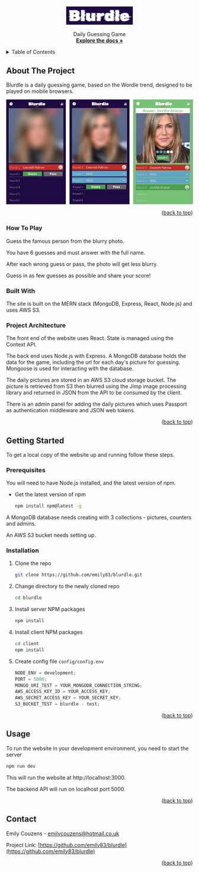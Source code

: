 <a id="readme-top"></a>

<div align="center">

  <a href="https://github.com/emily83/blurdle">
    <img src="client/src/blurdle-logo.png" alt="Logo" width="180">
  </a>

  <p align="center">
    Daily Guessing Game
    <br />
    <a href="https://github.com/emily83/Blurdle"><strong>Explore the docs »</strong></a>
  </p>
</div>

<!-- TABLE OF CONTENTS -->
<details>
  <summary>Table of Contents</summary>
  <ol>
    <li>
      <a href="#about-the-project">About The Project</a>
      <ul>
        <li><a href="#how-to-play">How To Play</a></li>
        <li><a href="#built-with">Built With</a></li>
        <li><a href="#project-architecture">Project Architecture</a></li>
      </ul>
    </li>
    <li>
      <a href="#getting-started">Getting Started</a>
      <ul>
        <li><a href="#prerequisites">Prerequisites</a></li>
        <li><a href="#installation">Installation</a></li>
      </ul>
    </li>
    <li><a href="#usage">Usage</a></li>
    <li><a href="#contact">Contact</a></li>
  </ol>
</details>

<!-- ABOUT THE PROJECT -->

## About The Project

Blurdle is a daily guessing game, based on the Wordle trend, designed to be played on mobile browsers.

<div style="display: flex; justify-content: space-between">
  <img src="client/src/screenshots/blurdle-screenshot-1.jpg" width="32%" alt="Screenshot 1">
  <img src="client/src/screenshots/blurdle-screenshot-2.jpg" width="32%" alt="Screenshot 2">
    <img src="client/src/screenshots/blurdle-screenshot-3.jpg" width="32%" alt="Screenshot 3">
</div>

<p align="right">(<a href="#readme-top">back to top</a>)</p>

### How To Play

Guess the famous person from the blurry photo.

You have 6 guesses and must answer with the full name.

After each wrong guess or pass, the photo will get less blurry.

Guess in as few guesses as possible and share your score!

### Built With

The site is built on the MERN stack (MongoDB, Express, React, Node.js) and uses AWS S3.

### Project Architecture

The front end of the website uses React. State is managed using the Context API.

The back end uses Node.js with Express. A MongoDB database holds the data for the game, including the url for each day's picture for guessing. Mongoose is used for interacting with the database.

The daily pictures are stored in an AWS S3 cloud storage bucket. The picture is retrieved from S3 then blurred using the Jimp image processing library and returned in JSON from the API to be consumed by the client.

There is an admin panel for adding the daily pictures which uses Passport as authentication middleware and JSON web tokens.

<p align="right">(<a href="#readme-top">back to top</a>)</p>

<!-- GETTING STARTED -->

## Getting Started

To get a local copy of the website up and running follow these steps.

### Prerequisites

You will need to have Node.js installed, and the latest version of npm.

- Get the latest version of npm
  ```sh
  npm install npm@latest -g
  ```

A MongoDB database needs creating with 3 collections - pictures, counters and admins.

An AWS S3 bucket needs setting up.

### Installation

1. Clone the repo
   ```sh
   git clone https://github.com/emily83/blurdle.git
   ```
2. Change directory to the newly cloned repo
   ```sh
   cd blurdle
   ```
3. Install server NPM packages

   ```sh
   npm install
   ```

4. Install client NPM packages

   ```sh
   cd client
   npm install
   ```

5. Create config file `config/config.env`
   ```js
   NODE_ENV = development;
   PORT = 5000;
   MONGO_URI_TEST = YOUR_MONGODB_CONNECTION_STRING;
   AWS_ACCESS_KEY_ID = YOUR_ACCESS_KEY;
   AWS_SECRET_ACCESS_KEY = YOUR_SECRET_KEY;
   S3_BUCKET_TEST = blurdle - test;
   ```

<p align="right">(<a href="#readme-top">back to top</a>)</p>

<!-- USAGE EXAMPLES -->

## Usage

To run the website in your development environment, you need to start the server

```sh
npm run dev
```

This will run the website at http://localhost:3000.

The backend API will run on localhost port 5000.

<p align="right">(<a href="#readme-top">back to top</a>)</p>

<!-- CONTACT -->

## Contact

Emily Couzens - emilycouzens@hotmail.co.uk

Project Link: [https://github.com/emily83/blurdle](https://github.com/emily83/blurdle)

<p align="right">(<a href="#readme-top">back to top</a>)</p>
